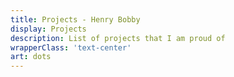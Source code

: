 ```yaml
---
title: Projects - Henry Bobby
display: Projects
description: List of projects that I am proud of
wrapperClass: 'text-center'
art: dots
---
```

